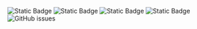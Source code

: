 ![Static Badge](https://img.shields.io/badge/blacklists-60-000000) ![Static Badge](https://img.shields.io/badge/blacklisted-3040481-cc0000) ![Static Badge](https://img.shields.io/badge/whitelisted-2242-00CC00) ![Static Badge](https://img.shields.io/badge/streaming_blacklist-28107-000000) ![GitHub issues](https://img.shields.io/github/issues/fabriziosalmi/blacklists)

